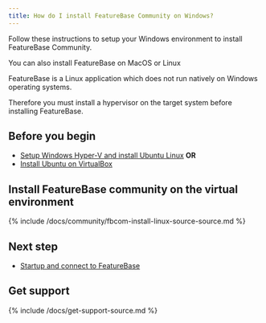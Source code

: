 ```yaml
---
title: How do I install FeatureBase Community on Windows?
---
```


Follow these instructions to setup your Windows environment to install FeatureBase Community.

You can also install FeatureBase on MacOS or Linux

FeatureBase is a Linux application which does not run natively on Windows operating systems.

Therefore you must install a hypervisor on the target system before installing FeatureBase.

## Before you begin

* [Setup Windows Hyper-V and install Ubuntu Linux](https://wiki.ubuntu.com/Hyper-V) **OR**
* [Install Ubuntu on VirtualBox](https://ubuntu.com/tutorials/how-to-run-ubuntu-desktop-on-a-virtual-machine-using-virtualbox#1-overview)

## Install FeatureBase community on the virtual environment

{% include /docs/community/fbcom-install-linux-source-source.md %}

## Next step

* [Startup and connect to FeatureBase](docs/community/fbcom-startup-connect)

## Get support

{% include /docs/get-support-source.md %}
